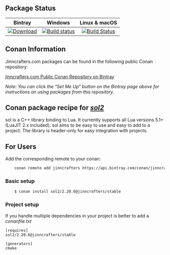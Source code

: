## Package Status

| Bintray | Windows | Linux & macOS |
|:--------:|:---------:|:-----------------:|
|[![Download](https://api.bintray.com/packages/jinntechio/public-conan/package_name%3Abincrafters/images/download.svg) ](https://bintray.com/bincrafters/public-conan/package_name%3Abincrafters/_latestVersion)|[![Build status](https://ci.appveyor.com/api/projects/status/github/bincrafters/conan-package_name?svg=true)](https://ci.appveyor.com/project/bincrafters/conan-package_name)|[![Build Status](https://travis-ci.com/bincrafters/conan-package_name.svg)](https://travis-ci.com/bincrafters/conan-package_name)|

## Conan Information

Jinncrafters.com packages can be found in the following public Conan repository:

[jinncrafters.com Public Conan Repository on Bintray](https://bintray.com/jinncrafters/conan)

*Note: You can click the "Set Me Up" button on the Bintray page above for instructions on using packages from this repository.*

## Conan package recipe for [*sol2*](https://sol2.readthedocs.io/en/latest/)

sol is a C++ library binding to Lua. It currently supports all Lua versions 5.1+ (LuaJIT 2.x included). 
sol aims to be easy to use and easy to add to a project. The library is header-only for easy integration with projects.

## For Users

Add the corresponding remote to your conan:

```bash
    conan remote add jinncrafters https://api.bintray.com/conan/jinncrafters/conan
```

### Basic setup
```bash
    $ conan install sol2/2.20.6@jinncrafters/stable
```
### Project setup

If you handle multiple dependencies in your project is better to add a *conanfile.txt*

    [requires]
    sol2/2.20.6@jinncrafters/stable

    [generators]
    cmake